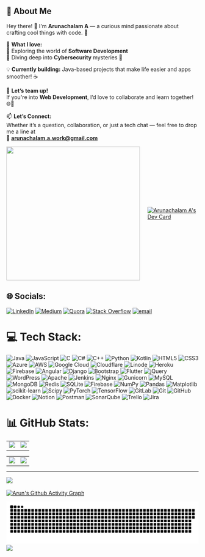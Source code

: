## 💫 About Me

Hey there! 👋 I'm **Arunachalam A** — a curious mind passionate about crafting cool things with code. 🚀  

🎯 **What I love:**  
🔸 Exploring the world of **Software Development**  
🔸 Diving deep into **Cybersecurity** mysteries 🔐  

💡 **Currently building:** Java-based projects that make life easier and apps smoother! ☕

🤝 **Let’s team up!**  
If you're into **Web Development**, I’d love to collaborate and learn together! 🌐💬  

📫 **Let’s Connect:**  
Whether it’s a question, collaboration, or just a tech chat — feel free to drop me a line at  
**📧 [arunachalam.a.work@gmail.com](mailto:arunachalam.a.work@gmail.com)**




<div style="display: flex; justify-content: center; align-items: center; gap: 20px;">
  <img src="https://media3.giphy.com/media/v1.Y2lkPTc5MGI3NjExbHh0M20yd2U5YXR2dXRpMWg3NGxqeTVldG9nM3ZlOXphaGhrOXQ4dCZlcD12MV9pbnRlcm5hbF9naWZfYnlfaWQmY3Q9Zw/26tn33aiTi1jkl6H6/giphy.gif" height="350" width="350" />
  
  <a href="https://app.daily.dev/aarunachalam">
    <img src="https://api.daily.dev/devcards/v2/olYrc9m9n441Qcipk3aGq.png?type=wide&r=hsq" height="350" width="450" alt="Arunachalam A's Dev Card" />
  </a>
</div>








## 🌐 Socials:
[![LinkedIn](https://img.shields.io/badge/LinkedIn-%230077B5.svg?logo=linkedin&logoColor=white)](https://linkedin.com/in/arunachalam-a-dev) [![Medium](https://img.shields.io/badge/Medium-12100E?logo=medium&logoColor=white)](https://medium.com/@@career.focus.now.in) [![Quora](https://img.shields.io/badge/Quora-%23B92B27.svg?logo=Quora&logoColor=white)](https://quora.com/profile/Arunachalam-Arun-20) [![Stack Overflow](https://img.shields.io/badge/-Stackoverflow-FE7A16?logo=stack-overflow&logoColor=white)](https://stackoverflow.com/users/13299988) [![email](https://img.shields.io/badge/Email-D14836?logo=gmail&logoColor=white)](mailto:arunachalam.a.work@gmail.com) 

# 💻 Tech Stack:
![Java](https://img.shields.io/badge/java-%23ED8B00.svg?style=for-the-badge&logo=openjdk&logoColor=white) ![JavaScript](https://img.shields.io/badge/javascript-%23323330.svg?style=for-the-badge&logo=javascript&logoColor=%23F7DF1E) ![C](https://img.shields.io/badge/c-%2300599C.svg?style=for-the-badge&logo=c&logoColor=white) ![C#](https://img.shields.io/badge/c%23-%23239120.svg?style=for-the-badge&logo=csharp&logoColor=white) ![C++](https://img.shields.io/badge/c++-%2300599C.svg?style=for-the-badge&logo=c%2B%2B&logoColor=white) ![Python](https://img.shields.io/badge/python-3670A0?style=for-the-badge&logo=python&logoColor=ffdd54) ![Kotlin](https://img.shields.io/badge/kotlin-%237F52FF.svg?style=for-the-badge&logo=kotlin&logoColor=white) ![HTML5](https://img.shields.io/badge/html5-%23E34F26.svg?style=for-the-badge&logo=html5&logoColor=white) ![CSS3](https://img.shields.io/badge/css3-%231572B6.svg?style=for-the-badge&logo=css3&logoColor=white) ![Azure](https://img.shields.io/badge/azure-%230072C6.svg?style=for-the-badge&logo=microsoftazure&logoColor=white) ![AWS](https://img.shields.io/badge/AWS-%23FF9900.svg?style=for-the-badge&logo=amazon-aws&logoColor=white) ![Google Cloud](https://img.shields.io/badge/GoogleCloud-%234285F4.svg?style=for-the-badge&logo=google-cloud&logoColor=white) ![Cloudflare](https://img.shields.io/badge/Cloudflare-F38020?style=for-the-badge&logo=Cloudflare&logoColor=white) ![Linode](https://img.shields.io/badge/linode-00A95C?style=for-the-badge&logo=linode&logoColor=white) ![Heroku](https://img.shields.io/badge/heroku-%23430098.svg?style=for-the-badge&logo=heroku&logoColor=white) ![Firebase](https://img.shields.io/badge/firebase-%23039BE5.svg?style=for-the-badge&logo=firebase) ![Angular](https://img.shields.io/badge/angular-%23DD0031.svg?style=for-the-badge&logo=angular&logoColor=white) ![Django](https://img.shields.io/badge/django-%23092E20.svg?style=for-the-badge&logo=django&logoColor=white) ![Bootstrap](https://img.shields.io/badge/bootstrap-%238511FA.svg?style=for-the-badge&logo=bootstrap&logoColor=white) ![Flutter](https://img.shields.io/badge/Flutter-%2302569B.svg?style=for-the-badge&logo=Flutter&logoColor=white) ![jQuery](https://img.shields.io/badge/jquery-%230769AD.svg?style=for-the-badge&logo=jquery&logoColor=white) ![WordPress](https://img.shields.io/badge/WordPress-%23117AC9.svg?style=for-the-badge&logo=WordPress&logoColor=white) ![Apache](https://img.shields.io/badge/apache-%23D42029.svg?style=for-the-badge&logo=apache&logoColor=white) ![Jenkins](https://img.shields.io/badge/jenkins-%232C5263.svg?style=for-the-badge&logo=jenkins&logoColor=white) ![Nginx](https://img.shields.io/badge/nginx-%23009639.svg?style=for-the-badge&logo=nginx&logoColor=white) ![Gunicorn](https://img.shields.io/badge/gunicorn-%298729.svg?style=for-the-badge&logo=gunicorn&logoColor=white) ![MySQL](https://img.shields.io/badge/mysql-4479A1.svg?style=for-the-badge&logo=mysql&logoColor=white) ![MongoDB](https://img.shields.io/badge/MongoDB-%234ea94b.svg?style=for-the-badge&logo=mongodb&logoColor=white) ![Redis](https://img.shields.io/badge/redis-%23DD0031.svg?style=for-the-badge&logo=redis&logoColor=white) ![SQLite](https://img.shields.io/badge/sqlite-%2307405e.svg?style=for-the-badge&logo=sqlite&logoColor=white) ![Firebase](https://img.shields.io/badge/firebase-a08021?style=for-the-badge&logo=firebase&logoColor=ffcd34) ![NumPy](https://img.shields.io/badge/numpy-%23013243.svg?style=for-the-badge&logo=numpy&logoColor=white) ![Pandas](https://img.shields.io/badge/pandas-%23150458.svg?style=for-the-badge&logo=pandas&logoColor=white) ![Matplotlib](https://img.shields.io/badge/Matplotlib-%23ffffff.svg?style=for-the-badge&logo=Matplotlib&logoColor=black) ![scikit-learn](https://img.shields.io/badge/scikit--learn-%23F7931E.svg?style=for-the-badge&logo=scikit-learn&logoColor=white) ![Scipy](https://img.shields.io/badge/SciPy-%230C55A5.svg?style=for-the-badge&logo=scipy&logoColor=%white) ![PyTorch](https://img.shields.io/badge/PyTorch-%23EE4C2C.svg?style=for-the-badge&logo=PyTorch&logoColor=white) ![TensorFlow](https://img.shields.io/badge/TensorFlow-%23FF6F00.svg?style=for-the-badge&logo=TensorFlow&logoColor=white) ![GitLab](https://img.shields.io/badge/gitlab-%23181717.svg?style=for-the-badge&logo=gitlab&logoColor=white) ![Git](https://img.shields.io/badge/git-%23F05033.svg?style=for-the-badge&logo=git&logoColor=white) ![GitHub](https://img.shields.io/badge/github-%23121011.svg?style=for-the-badge&logo=github&logoColor=white) ![Docker](https://img.shields.io/badge/docker-%230db7ed.svg?style=for-the-badge&logo=docker&logoColor=white) ![Notion](https://img.shields.io/badge/Notion-%23000000.svg?style=for-the-badge&logo=notion&logoColor=white) ![Postman](https://img.shields.io/badge/Postman-FF6C37?style=for-the-badge&logo=postman&logoColor=white) ![SonarQube](https://img.shields.io/badge/SonarQube-black?style=for-the-badge&logo=sonarqube&logoColor=4E9BCD) ![Trello](https://img.shields.io/badge/Trello-%23026AA7.svg?style=for-the-badge&logo=Trello&logoColor=white) ![Jira](https://img.shields.io/badge/jira-%230A0FFF.svg?style=for-the-badge&logo=jira&logoColor=white)

# 📊 GitHub Stats:

<!-- First row: GitHub Stats and Contribution Streak -->
<table>
  <tr>
    <td>
      <img src="https://github-readme-stats.vercel.app/api?username=Phoenixgoku007&theme=dark&hide_border=false&include_all_commits=true&count_private=true" />
    </td>
    <td>
      <img src="https://nirzak-streak-stats.vercel.app/?user=Phoenixgoku007&theme=dark&hide_border=false" />
    </td>
  </tr>
</table>

<!-- Second row: Top Languages and Dev Quote -->
<table>
  <tr>
    <td>
      <img src="https://github-readme-stats.vercel.app/api/top-langs/?username=Phoenixgoku007&theme=dark&hide_border=false&include_all_commits=true&count_private=true&layout=compact" />
    </td>
    <td>
      <img src="https://quotes-github-readme.vercel.app/api?type=horizontal&theme=radical" />
    </td>
  </tr>
</table>

---
[![](https://visitcount.itsvg.in/api?id=Phoenixgoku007&icon=0&color=0)](https://visitcount.itsvg.in)

<!-- Proudly created with GPRM ( https://gprm.itsvg.in ) -->

[![Arun's Github Activity Graph](https://github-readme-activity-graph.vercel.app/graph?username=Phoenixgoku007&bg_color=23101e&color=9e4c98&line=9e4c98&point=403d3d&area=true&hide_border=true)](https://github.com/ashutosh00710/github-readme-activity-graph)

<picture>
  <source media="(prefers-color-scheme: dark)" srcset="https://raw.githubusercontent.com/Phoenixgoku007/Phoenixgoku007/output/github-snake-dark.svg" />
  <source media="(prefers-color-scheme: light)" srcset="https://raw.githubusercontent.com/Phoenixgoku007/Phoenixgoku007/output/github-snake.svg" />
  <img alt="github-snake" src="https://raw.githubusercontent.com/Phoenixgoku007/Phoenixgoku007/output/github-snake.svg" />
</picture>

<img src="https://t.bkit.co/w_681604df9c2da.gif" />

<!-- Proudly created with GPRM ( https://gprm.itsvg.in ) -->

<!-- Proudly created with GPRM ( https://gprm.itsvg.in ) -->


<!---
Phoenixgoku007/Phoenixgoku007 is a ✨ special ✨ repository because its `README.md` (this file) appears on your GitHub profile.
You can click the Preview link to take a look at your changes.
--->
